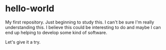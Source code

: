 # hello-world
My first repository. Just beginning to study this.
I can't be sure I'm really understanding this. 
I believe this could be interesting to do and maybe I can end up helping to develop some kind of software. 

Let's give it a try.
